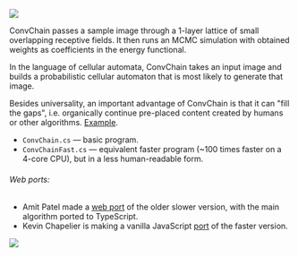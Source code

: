 ![](http://i.imgur.com/bVM4POR.png)

ConvChain passes a sample image through a 1-layer lattice of small overlapping receptive fields. It then runs an MCMC simulation with obtained weights as coefficients in the energy functional.

In the language of cellular automata, ConvChain takes an input image and builds a probabilistic cellular automaton that is most likely to generate that image.

Besides universality, an important advantage of ConvChain is that it can "fill the gaps", i.e. organically continue pre-placed content created by humans or other algorithms. [Example](http://i.imgur.com/byyKHre.gif).

* `ConvChain.cs` — basic program.
* `ConvChainFast.cs` — equivalent faster program (~100 times faster on a 4-core CPU), but in a less human-readable form.

###### Web ports:

* Amit Patel made a [web port](http://www.redblobgames.com/x/1613-convchain/) of the older slower version, with the main algorithm ported to TypeScript.
* Kevin Chapelier is making a vanilla JavaScript [port](http://www.kchapelier.com/convchain-demo/) of the faster version.

![](http://i.imgur.com/ErTwOqr.png)
